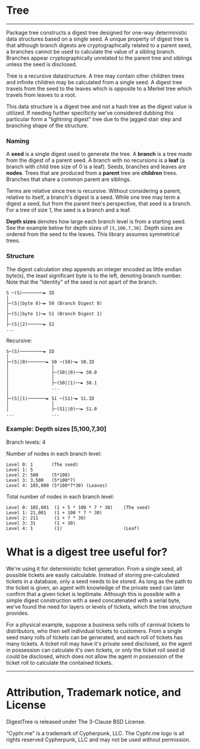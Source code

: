 # Tree
-------------------------------------

Package tree constructs a digest tree designed for one-way deterministic data
structures based on a single seed.  A unique property of digest tree is that
although branch digests are cryptographically related to a parent seed, a
branches cannot be used to calculate the value of a sibling branch. Branches
appear cryptographically unrelated to the parent tree and siblings unless the
seed is disclosed.

Tree is a recursive datastructure.  A tree may contain other children trees and
infinite children may be calculated from a single seed. A digest tree travels
from the seed to the leaves which is opposite to a Merkel tree which travels
from leaves to a root.  

This data structure is a digest tree and not a hash tree as the digest value is
utilized. If needing further specificity we've considered dubbing this
particular form a "lightning digest" tree due to the jagged stair step and
branching shape of the structure.

### Naming
A **seed** is a single digest used to generate the tree.   A **branch** is a
tree made from the digest of a parent seed.  A branch with no recursions is a
**leaf** (a branch with child tree size of 0 is a leaf). Seeds, branches and
leaves are **nodes**.  Trees that are produced from a **parent** tree are
**children** trees.  Branches that share a common parent are siblings.  

Terms are relative since tree is recursive.  Without considering a parent,
relative to itself, a branch's digest is a seed.  While one tree may term a
digest a seed, but from the parent tree's perspective, that seed is a branch.
For a tree of size 1, the seed is a branch and a leaf.  

**Depth sizes** denotes how large each branch level is from a starting seed. See
the example below for depth sizes of `[5,100,7,30]`.  Depth sizes are ordered
from the seed to the leaves.  This library assumes symmetrical trees.  
 

### Structure
The digest calculation step appends an integer encoded as little endian byte(s),
the least significant byte is to the left, denoting branch number. Note that the
"Identity" of the seed is not apart of the branch.

	S ─(S)────────► ID
	│
	├─(S||byte 0)─► S0 (Branch Digest 0)
	│
	├─(S||byte 1)─► S1 (Branch Digest 1)
	│
	├─(S||2)──────► S2
	...

Recursive:

	S─(S)─────────► ID
	│
	├─(S||0)───────► S0 ─(S0)─► S0.ID
	│                │
	│                ├─(S0||0)──► S0.0
	│                │
	│                ├─(S0||1)──► S0.1
	│                ...
	│
	├─(S||1)───────► S1 ─(S1)─► S1.ID
	│                │
	│                ├─(S1||0)──► S1.0
	...              ...

### Example: Depth sizes [5,100,7,30]

Branch levels: 4

Number of nodes in each branch level:

	Level 0: 1       (The seed)
	Level 1: 5
	Level 2: 500     (5*100)
	Level 3: 3,500   (5*100*7)
	Level 4: 105,000 (5*100*7*30) (Leaves)


Total number of nodes in each branch level:

	Level 0: 105,001  (1 + 5 * 100 * 7 * 30)    (The seed)
	Level 1: 21,001   (1 + 100 * 7 * 30)
	Level 2: 211      (1 + 7 * 30)
	Level 3: 31       (1 + 30)
	Level 4: 1        (1)                       (Leaf)


# What is a digest tree useful for?
We're using it for deterministic ticket generation.  From a single seed, all
possible tickets are easily calculable.  Instead of storing pre-calculated
tickets in a database, only a seed needs to be stored.  As long as the path to
the ticket is given, an agent with knowledge of the private seed can later
confirm that a given ticket is legitimate.  Although this is possible with a
simple digest construction with a seed concatenated with a serial byte, we've
found the need for layers or levels of tickets, which the tree structure
provides.  

For a physical example, suppose a business sells rolls of carnival tickets to
distributors, who then sell individual tickets to customers.  From a single seed
many rolls of tickets can be generated, and each roll of tickets has many
tickets.  A ticket roll may have it's private seed disclosed, so the agent in
possession can calculate it's own tickets, or only the ticket roll seed id could
be disclosed, which does not allow the agent in possession of the ticket roll to
calculate the contained tickets.  



----------------------------------------------------------------------
# Attribution, Trademark notice, and License
DigestTree is released under The 3-Clause BSD License. 

"Cyphr.me" is a trademark of Cypherpunk, LLC. The Cyphr.me logo is all rights
reserved Cypherpunk, LLC and may not be used without permission.